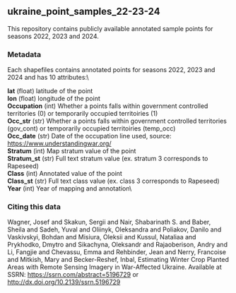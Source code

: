 ## ukraine_point_samples_22-23-24

This repository contains publicly available annotated sample points for seasons 2022, 2023 and 2024.

### Metadata
Each shapefiles contains annotated points for seasons 2022, 2023 and 2024 and has 10 attributes:\

**lat** (float) latitude of the point \
**lon** (float) longitude of the point \
**Occupation** (int) Whether a points falls within government controlled territories (0) or temporarily occupied territoiries (1)\
**Occ_str** (str) Whether a points falls within government controlled territories (gov_cont) or temporarily occupied territoiries (temp_occ)\
**Occ_date** (str) Date of the occupation line used, source: https://www.understandingwar.org/ \
**Stratum** (int) Map stratum value of the point\
**Stratum_st** (str) Full text stratum value (ex. stratum 3 corresponds to Rapeseed)\
**Class** (int) Annotated value of the point\
**Class_st** (str) Full text class value (ex. class 3 corresponds to Rapeseed)\
**Year** (int) Year of mapping and annotation\

### Citing this data
Wagner, Josef and Skakun, Sergii and Nair, Shabarinath S. and Baber, Sheila and Sadeh, Yuval and Oliinyk, Oleksandra and Poliakov, Danilo and Vaskivskyi, Bohdan and Misiura, Oleksii and Kussul, Nataliaa and Prykhodko, Dmytro and Sikachyna, Oleksandr and Rajaoberison, Andry and Li, Fangjie and Chevassu, Emma and Rehbinder, Jean and Nerry, Francoise and Mitkish, Mary and Becker-Reshef, Inbal, Estimating Winter Crop Planted Areas with Remote Sensing Imagery in War-Affected Ukraine. Available at SSRN: https://ssrn.com/abstract=5196729 or http://dx.doi.org/10.2139/ssrn.5196729
